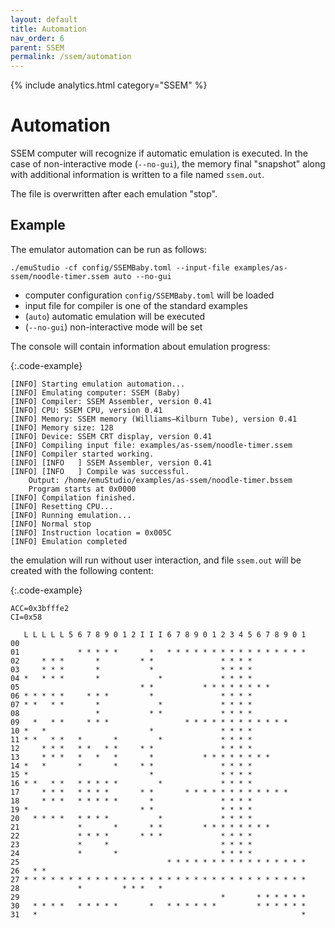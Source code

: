 ```yaml
---
layout: default
title: Automation
nav_order: 6
parent: SSEM
permalink: /ssem/automation
---
```


{% include analytics.html category="SSEM" %}

# Automation

SSEM computer will recognize if automatic emulation is executed. In the case of non-interactive mode (`--no-gui`),
the memory final "snapshot" along with additional information is written to a file named `ssem.out`.

The file is overwritten after each emulation "stop".

## Example

The emulator automation can be run as follows:

    ./emuStudio -cf config/SSEMBaby.toml --input-file examples/as-ssem/noodle-timer.ssem auto --no-gui

- computer configuration `config/SSEMBaby.toml` will be loaded
- input file for compiler is one of the standard examples
- (`auto`) automatic emulation will be executed
- (`--no-gui`) non-interactive mode will be set

The console will contain information about emulation progress:

{:.code-example}

```
[INFO] Starting emulation automation...
[INFO] Emulating computer: SSEM (Baby)
[INFO] Compiler: SSEM Assembler, version 0.41
[INFO] CPU: SSEM CPU, version 0.41
[INFO] Memory: SSEM memory (Williams–Kilburn Tube), version 0.41
[INFO] Memory size: 128
[INFO] Device: SSEM CRT display, version 0.41
[INFO] Compiling input file: examples/as-ssem/noodle-timer.ssem
[INFO] Compiler started working.
[INFO] [INFO   ] SSEM Assembler, version 0.41
[INFO] [INFO   ] Compile was successful.
	Output: /home/emuStudio/examples/as-ssem/noodle-timer.bssem
	Program starts at 0x0000
[INFO] Compilation finished.
[INFO] Resetting CPU...
[INFO] Running emulation...
[INFO] Normal stop
[INFO] Instruction location = 0x005C
[INFO] Emulation completed
```

the emulation will run without user interaction, and file `ssem.out` will be created with the following content:

{:.code-example}

```
ACC=0x3bfffe2
CI=0x58

   L L L L L 5 6 7 8 9 0 1 2 I I I 6 7 8 9 0 1 2 3 4 5 6 7 8 9 0 1
00                                                                 
01             * * * * *       *   * * * * * * * * * * * * * * * * 
02     * * *       *         * *               * * * *             
03     * * *       *           *               * * * *             
04 *   * * *       *             *             * * * *             
05                           * *           * * * * * * * *         
06 * * * * *     * * *         *               * * * *             
07 * *   * *       *             *             * * * *             
08                 *           * *             * * * *             
09   *   * *     * * *                 * * * * * * * * * * * *     
10 *   *                       *               * * * *             
11 * *   * *   *       *         *             * * * *             
12     * * *   * *   * *     * *               * * * *             
13     * * *   *   *   *       *           * * * * * * * *         
14 *   *       *       *     * *               * * * *             
15 *                           *               * * * *             
16 * *   * *   * * * * *         *             * * * *             
17     * * *   * * * *       * *       * * * * * * * * * * * *     
18     * * *   * * * * *       *               * * * *             
19 *                         * *               * * * *             
20   * * * *   * * * *           *             * * * *             
21             *       *       * *         * * * * * * * *         
22             * * * *       * * *             * * * *             
23             *     *                         * * * *             
24             *       *                       * * * *             
25                                 * * * * * * * * * * * * * * * * 
26   * *                                                           
27 * * * * * * * * * * * * * * * * * * * * * * * * * * * * * * * * 
28             *         * * *   *                                 
29                                             *       * * * * * * 
30   * * * *   * * * * *       *   * * * * * *         * * * * * * 
31   *                                                           *
```
